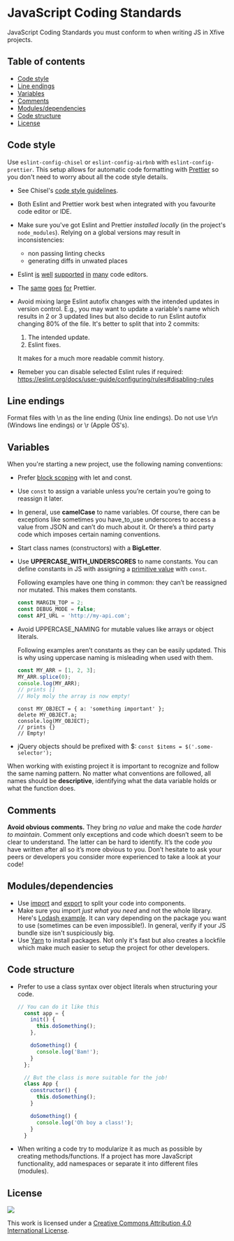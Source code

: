 JavaScript Coding Standards
===================

JavaScript Coding Standards you must conform to when writing JS in Xfive projects.

## Table of contents
<!-- START doctoc generated TOC please keep comment here to allow auto update -->
<!-- DON'T EDIT THIS SECTION, INSTEAD RE-RUN doctoc TO UPDATE -->


- [Code style](#code-style)
- [Line endings](#line-endings)
- [Variables](#variables)
- [Comments](#comments)
- [Modules/dependencies](#modulesdependencies)
- [Code structure](#code-structure)
- [License](#license)

<!-- END doctoc generated TOC please keep comment here to allow auto update -->

## Code style

Use `eslint-config-chisel` or `eslint-config-airbnb` with `eslint-config-prettier`. This setup allows for automatic code formatting with [Prettier](https://github.com/prettier/prettier) so you don't need to worry about all the code style details.

* See Chisel's [code style guidelines](https://github.com/xfiveco/generator-chisel/tree/rewrite-with-webpack/packages/eslint-config-chisel).
* Both Eslint and Prettier work best when integrated with you favourite code editor or IDE.
* Make sure you've got Eslint and Prettier _installed locally_ (in the project's `node_modules`). Relying on a global versions may result in inconsistencies:
  - non passing linting checks
  - generating diffs in unwated places
* Eslint [is](https://marketplace.visualstudio.com/items?itemName=dbaeumer.vscode-eslint) [well](https://www.jetbrains.com/help/phpstorm/eslint.html) [supported](https://packagecontrol.io/packages/ESLint) [in](https://atom.io/packages/eslint) [many](https://daqo.medium.com/vim-and-eslint-16fa08cc580f) code editors.
* The [same](https://marketplace.visualstudio.com/items?itemName=esbenp.prettier-vscode) [goes](https://www.jetbrains.com/help/phpstorm/prettier.html) [for](https://atom.io/packages/prettier-atom) Prettier.
* Avoid mixing large Eslint autofix changes with the intended updates in version control. E.g., you may want to update a variable's name which results in 2 or 3 updated lines but also decide to run Eslint autofix changing 80% of the file. It's better to split that into 2 commits:
  1. The intended update.
  2. Eslint fixes.

  It makes for a much more readable commit history.
* Remeber you can disable selected Eslint rules if required: https://eslint.org/docs/user-guide/configuring/rules#disabling-rules


## Line endings

Format files with \n as the line ending (Unix line endings). Do not use \r\n (Windows line endings) or \r (Apple OS's).

## Variables

When you're starting a new project, use the following naming conventions:

- Prefer [block scoping](https://developer.mozilla.org/en-US/docs/Web/JavaScript/Reference/Statements/block) with let and const.
- Use `const` to assign a variable unless you’re certain you’re going to reassign it later.
- In general, use **camelCase** to name variables. Of course, there can be exceptions like sometimes you have_to_use underscores to access a value from JSON and can’t do much about it. Or there’s a third party code which imposes certain naming conventions.
- Start class names (constructors) with a **BigLetter**.
- Use **UPPERCASE_WITH_UNDERSCORES** to name constants. You can define constants in JS with assigning a [primitive value](https://developer.mozilla.org/pl/docs/Glossary/Primitive) with `const`.

  Following examples have one thing in common: they can’t be reassigned nor mutated. This makes them constants.

  ```js
  const MARGIN_TOP = 2;
  const DEBUG_MODE = false;
  const API_URL = 'http://my-api.com';
  ```

- Avoid UPPERCASE_NAMING for mutable values like arrays or object literals.

  Following examples aren’t constants as they can be easily updated. This is why using uppercase naming is misleading when used with them.

  ```js
  const MY_ARR = [1, 2, 3];
  MY_ARR.splice(0);
  console.log(MY_ARR);
  // prints []
  // Holy moly the array is now empty!

  ```

  ```
  const MY_OBJECT = { a: 'something important' };
  delete MY_OBJECT.a;
  console.log(MY_OBJECT);
  // prints {}
  // Empty!
  ```
- jQuery objects should be prefixed with $: `const $items = $('.some-selector');`

When working with existing project it is important to recognize and follow the same naming pattern. No matter what conventions are followed, all names should be **descriptive**, identifying what the data variable holds or what the function does.

## Comments

**Avoid obvious comments.** They bring _no value_ and make the code _harder to maintain_. Comment only exceptions and code which doesn’t seem to be clear to understand. The latter can be hard to identify. It’s the code _you_ have written  after all so it’s more obvious to you. Don’t hesitate to ask your peers or developers you consider more experienced to take a look at your code!

## Modules/dependencies

- Use [import](https://developer.mozilla.org/en-US/docs/Web/JavaScript/Reference/Statements/import) and [export](https://developer.mozilla.org/en-US/docs/Web/JavaScript/Reference/Statements/export) to split your code into components.
- Make sure you import _just what you need_ and not the whole library. Here's [Lodash example](https://stackoverflow.com/a/35251059). It can vary depending on the package you want to use (sometimes can be even impossible!). In general, verify if your JS bundle size isn't suspiciously big.
- Use [Yarn](https://yarnpkg.com/lang/en/) to install packages. Not only it's fast but also creates a lockfile which make much easier to setup the project for other developers.

## Code structure
- Prefer to use a class syntax over object literals when structuring your code.

  ```js
  // You can do it like this
    const app = {
      init() {
        this.doSomething();
      },

      doSomething() {
        console.log('Bam!');
      }
    };

    // But the class is more suitable for the job!
    class App {
      constructor() {
        this.doSomething();
      }

      doSomething() {
        console.log('Oh boy a class!');
      }
    }
  ```

- When writing a code try to modularize it as much as possible by creating methods/functions. If a project has more JavaScript functionality, add namespaces or separate it into different files (modules).

## License

[![](http://i.creativecommons.org/l/by/4.0/88x31.png)](http://creativecommons.org/licenses/by/4.0/)

This work is licensed under a [Creative Commons Attribution 4.0 International License](http://creativecommons.org/licenses/by/4.0/).
